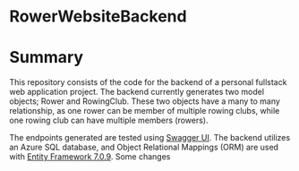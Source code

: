 # RowerWebsiteBackend

# Summary
This repository consists of the code for the backend of a personal fullstack web application project. The backend currently generates two model objects; Rower and RowingClub. These two objects have a many to many relationship, as one rower can be member of multiple rowing clubs, while one rowing club can have multiple members (rowers).

The endpoints generated are tested using [Swagger UI](https://swagger.io/tools/swagger-ui/). The backend utilizes an Azure SQL database, and Object Relational Mappings (ORM) are used with [Entity Framework 7.0.9](https://learn.microsoft.com/en-us/aspnet/entity-framework).
Some changes